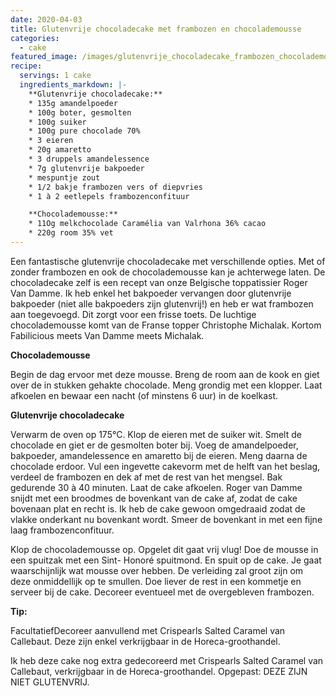 ```yaml
---
date: 2020-04-03
title: Glutenvrije chocoladecake met frambozen en chocolademousse
categories:
  - cake
featured_image: /images/glutenvrije_chocoladecake_frambozen_chocolademousse800.jpg
recipe:
  servings: 1 cake
  ingredients_markdown: |-
    **Glutenvrije chocoladecake:**
    * 135g amandelpoeder
    * 100g boter, gesmolten
    * 100g suiker
    * 100g pure chocolade 70% 
    * 3 eieren
    * 20g amaretto
    * 3 druppels amandelessence
    * 7g glutenvrije bakpoeder
    * mespuntje zout    * 1/2 bakje frambozen vers of diepvries
    * 1 à 2 eetlepels frambozenconfituur

    **Chocolademousse:**
    * 11Og melkchocolade Caramélia van Valrhona 36% cacao
    * 220g room 35% vet
---
```

Een fantastische glutenvrije chocoladecake met verschillende opties.
Met of zonder frambozen en ook de chocolademousse kan je achterwege laten.
De chocoladecake zelf is een recept van onze Belgische toppatissier Roger Van Damme. Ik heb enkel het bakpoeder vervangen door glutenvrije bakpoeder (niet alle bakpoeders zijn glutenvrij!) en heb er wat frambozen aan toegevoegd. Dit zorgt voor een frisse toets.
De luchtige chocolademousse komt van de Franse topper Christophe Michalak.
Kortom Fabilicious meets Van Damme meets Michalak.


<!--more-->

**Chocolademousse**

Begin de dag ervoor met deze mousse.
Breng de room aan de kook en giet over de in stukken gehakte chocolade.
Meng grondig met een klopper.
Laat afkoelen en bewaar een nacht (of minstens 6 uur) in de koelkast.

**Glutenvrije chocoladecake**

Verwarm de oven op 175°C.
Klop de eieren met de suiker wit.
Smelt de chocolade en giet er de gesmolten boter bij.
Voeg de amandelpoeder, bakpoeder, amandelessence en amaretto bij de eieren.
Meng daarna de chocolade erdoor.
Vul een ingevette cakevorm met de helft van het beslag, verdeel de frambozen en dek af met de rest van het mengsel.
Bak gedurende 30 à 40 minuten.
Laat de cake afkoelen.
Roger van Damme snijdt met een broodmes de bovenkant van de cake af, zodat de cake bovenaan plat en recht is.
Ik heb de cake gewoon omgedraaid zodat de vlakke onderkant nu bovenkant wordt.
Smeer de bovenkant in met een fijne laag frambozenconfituur.

Klop de chocolademousse op. Opgelet dit gaat vrij vlug!
Doe de mousse in een spuitzak met een Sint- Honoré spuitmond.
En spuit op de cake. Je gaat waarschijnlijk wat mousse over hebben.
De verleiding zal groot zijn om deze onmiddellijk op te smullen.
Doe liever de rest in een kommetje en serveer bij de cake.
Decoreer eventueel met de overgebleven frambozen.

<b>Tip: </b> 

FacultatiefDecoreer aanvullend met Crispearls Salted Caramel van Callebaut. Deze zijn enkel verkrijgbaar in de Horeca-groothandel.

Ik heb deze cake nog extra gedecoreerd met Crispearls Salted Caramel van Callebaut, verkrijgbaar in de Horeca-groothandel. Opgepast: DEZE ZIJN NIET GLUTENVRIJ.



